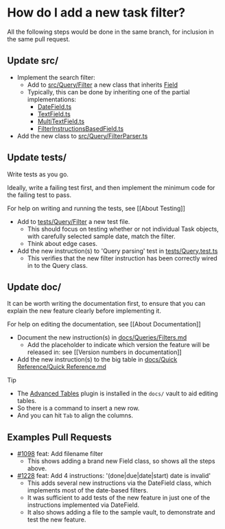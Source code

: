 # How do I add a new task filter?

All the following steps would be done in the same branch, for inclusion in the same pull request.

## Update src/

- Implement the search filter:
  - Add to  [src/Query/Filter](https://github.com/obsidian-tasks-group/obsidian-tasks/tree/main/src/Query/Filter) a  new class that inherits [Field](https://github.com/obsidian-tasks-group/obsidian-tasks/blob/main/src/Query/Filter/DateField.ts)
  - Typically, this can be done by inheriting one of the partial implementations:
    - [DateField.ts](https://github.com/obsidian-tasks-group/obsidian-tasks/blob/main/src/Query/Filter/DateField.ts)
    - [TextField.ts](https://github.com/obsidian-tasks-group/obsidian-tasks/blob/main/src/Query/Filter/TextField.ts)
    - [MultiTextField.ts](https://github.com/obsidian-tasks-group/obsidian-tasks/blob/main/src/Query/Filter/MultiTextField.ts)
    - [FilterInstructionsBasedField.ts](https://github.com/obsidian-tasks-group/obsidian-tasks/blob/main/src/Query/Filter/FilterInstructionsBasedField.ts)
- Add the new class to [src/Query/FilterParser.ts](https://github.com/obsidian-tasks-group/obsidian-tasks/blob/main/src/Query/FilterParser.ts)

## Update tests/

Write tests as you go.

Ideally, write a failing test first, and then implement the minimum code for the failing test to pass.

For help on writing and running the tests, see [[About Testing]]

- Add to [tests/Query/Filter](https://github.com/obsidian-tasks-group/obsidian-tasks/tree/main/tests/Query/Filter) a new test file.
  - This should focus on testing whether or not individual Task objects, with carefully selected sample date, match the filter.
  - Think about edge cases.
- Add the new instruction(s) to  'Query parsing' test in  [tests/Query.test.ts](https://github.com/obsidian-tasks-group/obsidian-tasks/blob/main/tests/Query.test.ts)
  - This verifies that the new filter instruction has been correctly wired in to the Query class.

## Update doc/

It can be worth writing the documentation first, to ensure that you can explain the new feature clearly before implementing it.

For help on editing the documentation, see [[About Documentation]]

- Document the new instruction(s) in [docs/Queries/Filters.md](https://github.com/obsidian-tasks-group/obsidian-tasks/blob/main/docs/Queries/Filters.md)
  - Add the placeholder to indicate which version the feature will be released in: see [[Version numbers in documentation]]
- Add the new instruction(s) to the big table in [docs/Quick Reference/Quick Reference.md](https://github.com/obsidian-tasks-group/obsidian-tasks/blob/main/docs/Quick%20Reference/Quick%20Reference.md)

> [!tip]
>
> - The [Advanced Tables](https://github.com/tgrosinger/advanced-tables-obsidian#readme) plugin is installed in the `docs/` vault to aid editing tables.
> - So there is a command to insert a new row.
> - And you can hit `Tab` to align the columns.

## Examples Pull Requests

- [#1098](https://github.com/obsidian-tasks-group/obsidian-tasks/pull/1098) feat: Add filename filter
  - This shows adding a brand new Field class, so shows all the steps above.
- [#1228](https://github.com/obsidian-tasks-group/obsidian-tasks/pull/1228) feat: Add 4 instructions: '(done|due|date|start) date is invalid'
  - This adds several new instructions via the DateField class, which implements most of the date-based filters.
  - It was sufficient to add tests of the new feature in just one of the instructions implemented via DateField.
  - It also shows adding a file to the sample vault, to demonstrate and test the new feature.
